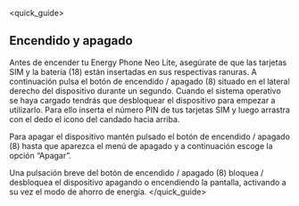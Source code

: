 <quick_guide>
## Encendido y apagado

Antes de encender tu Energy Phone Neo Lite, asegúrate de que las tarjetas SIM y la batería (18) están insertadas en sus respectivas ranuras. A continuación pulsa el botón de encendido / apagado (8) situado en el lateral derecho del dispositivo durante un segundo. Cuando el sistema operativo se haya cargado tendrás que desbloquear el dispositivo para empezar a utilizarlo. Para ello inserta el número PIN de tus tarjetas SIM y luego arrastra con el dedo el icono del candado hacia arriba.

Para apagar el dispositivo mantén pulsado el botón de encendido / apagado (8) hasta que aparezca el menú de apagado y a continuación escoge la opción “Apagar”.

Una pulsación breve del botón de encendido / apagado (8) bloquea / desbloquea el dispositivo apagando o encendiendo la pantalla, activando a su vez el modo de ahorro de energía.
</quick_guide>
